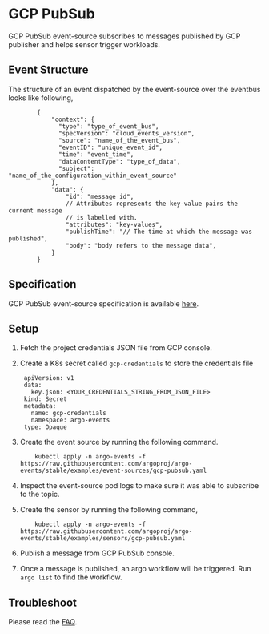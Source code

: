 # GCP PubSub

GCP PubSub event-source subscribes to messages published by GCP publisher and helps sensor trigger workloads.

## Event Structure

The structure of an event dispatched by the event-source over the eventbus looks like following,

            {
                "context": {
                  "type": "type_of_event_bus",
                  "specVersion": "cloud_events_version",
                  "source": "name_of_the_event_bus",
                  "eventID": "unique_event_id",
                  "time": "event_time",
                  "dataContentType": "type_of_data",
                  "subject": "name_of_the_configuration_within_event_source"
                },
                "data": {
                    "id": "message id",
                    // Attributes represents the key-value pairs the current message
                    // is labelled with.
                    "attributes": "key-values",
                    "publishTime": "// The time at which the message was published",
                  	"body": "body refers to the message data",
                }
            }

## Specification

GCP PubSub event-source specification is available [here](https://github.com/argoproj/argo-events/blob/master/api/event-source.md#pubsubeventsource).

## Setup

1. Fetch the project credentials JSON file from GCP console.

1. Create a K8s secret called `gcp-credentials` to store the credentials file

        apiVersion: v1
        data:
          key.json: <YOUR_CREDENTIALS_STRING_FROM_JSON_FILE>
        kind: Secret
        metadata:
          name: gcp-credentials
          namespace: argo-events
        type: Opaque

1. Create the event source by running the following command.
   
           kubectl apply -n argo-events -f https://raw.githubusercontent.com/argoproj/argo-events/stable/examples/event-sources/gcp-pubsub.yaml

1. Inspect the event-source pod logs to make sure it was able to subscribe to the topic.

1. Create the sensor by running the following command,
   
           kubectl apply -n argo-events -f https://raw.githubusercontent.com/argoproj/argo-events/stable/examples/sensors/gcp-pubsub.yaml

1. Publish a message from GCP PubSub console.

1. Once a message is published, an argo workflow will be triggered. Run `argo list` to find the workflow. 

## Troubleshoot
Please read the [FAQ](https://argoproj.github.io/argo-events/FAQ/).
